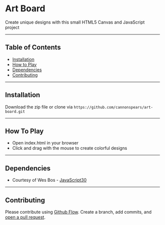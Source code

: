 # Art Board

Create unique designs with this small HTML5 Canvas and JavaScript project

---

## Table of Contents

- [Installation](#installation)
- [How to Play](#howtoplay)
- [Dependencies](#dependencies)
- [Contributing](#contributing)

---

## Installation

Download the zip file or clone via `https://github.com/cannonspears/art-board.git`

---

## How To Play

- Open index.html in your browser
- Click and drag with the mouse to create colorful designs

---

## Dependencies

- Courtesy of Wes Bos - [JavaScript30](https://javascript30.com/)

---

## Contributing

Please contribute using [Github Flow](https://guides.github.com/introduction/flow/). Create a branch, add commits, and [open a pull request](https://github.com/cannonspears/art-board/pulls).
